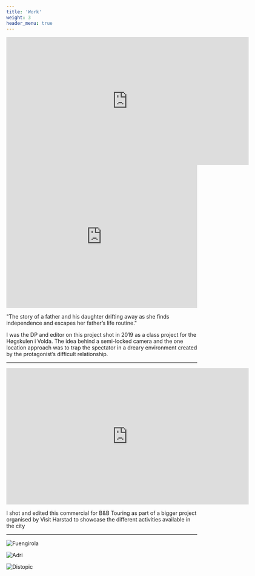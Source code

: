 ```yaml
---
title: 'Work'
weight: 3
header_menu: true
---
```

<div class="video-iframe">
  <iframe src="https://player.vimeo.com/video/471426080?title=0&byline=0&portrait=0" width="640" height="338" frameborder="0" allow="autoplay; fullscreen" allowfullscreen></iframe>
</div>

<div class="video-iframe">
  <div style="padding:75% 0 0 0;position:relative;"><iframe src="https://player.vimeo.com/video/483205268?title=0&byline=0&portrait=0" style="position:absolute;top:0;left:0;width:100%;height:100%;" frameborder="0" allow="autoplay; fullscreen" allowfullscreen></iframe></div><script src="https://player.vimeo.com/api/player.js"></script>
</div>

"The story of a father and his daughter drifting away as she finds independence and escapes her father’s life routine."

I was the DP and editor on this project shot in 2019 as a class project for the Høgskulen i Volda. The idea behind a semi-locked camera and the one location approach was to trap the spectator in a dreary environment created by the protagonist’s difficult relationship.

---
<div class="video-iframe">
  <iframe src="https://player.vimeo.com/video/483062301?title=0&byline=0&portrait=0" width="640" height="360" frameborder="0" allow="autoplay; fullscreen" allowfullscreen></iframe>
</div>

I shot and edited this commercial for B&B Touring as part of a bigger project organised by Visit Harstad to showcase the different activities available in the city

---

![Fuengirola](https://i.imgur.com/ijWITNp.jpg)

![Adri](https://i.imgur.com/YpSAgLU.jpg)

![Distopic](https://i.imgur.com/RQ9wCOx.jpg)
